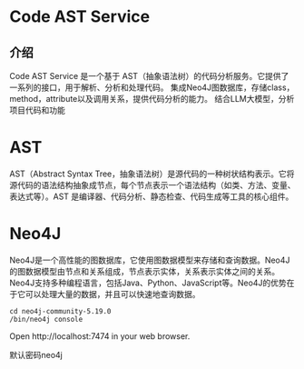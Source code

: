 # Code AST Service
## 介绍
Code AST Service 是一个基于 AST（抽象语法树）的代码分析服务。它提供了一系列的接口，用于解析、分析和处理代码。
集成Neo4J图数据库，存储class，method，attribute以及调用关系，提供代码分析的能力。
结合LLM大模型，分析项目代码和功能


# AST
AST（Abstract Syntax Tree，抽象语法树）是源代码的一种树状结构表示。它将源代码的语法结构抽象成节点，每个节点表示一个语法结构（如类、方法、变量、表达式等）。AST 是编译器、代码分析、静态检查、代码生成等工具的核心组件。

# Neo4J
Neo4J是一个高性能的图数据库，它使用图数据模型来存储和查询数据。Neo4J的图数据模型由节点和关系组成，节点表示实体，关系表示实体之间的关系。Neo4J支持多种编程语言，包括Java、Python、JavaScript等。Neo4J的优势在于它可以处理大量的数据，并且可以快速地查询数据。

```shell
cd neo4j-community-5.19.0
/bin/neo4j console

```
Open http://localhost:7474 in your web browser.

默认密码neo4j